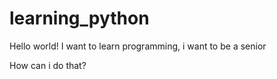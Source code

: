 # learning_python
Hello world!
I want to learn programming, i want to be a senior

How can i do that?
